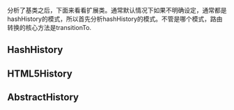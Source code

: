 分析了基类之后，下面来看看扩展类。通常默认情况下如果不明确设定，通常都是hashHistory的模式，所以首先分析hashHistory的模式。不管是哪个模式，路由转换的核心方法是transitionTo.
## HashHistory ##

## HTML5History ##
## AbstractHistory ##